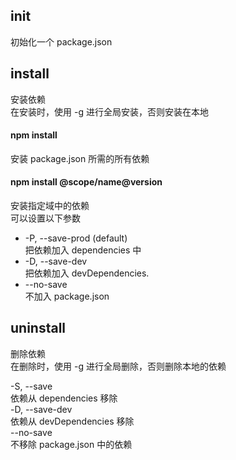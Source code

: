 ## init

初始化一个 package.json

## install

安装依赖  
在安装时，使用 -g 进行全局安装，否则安装在本地

#### npm install

安装 package.json 所需的所有依赖

#### npm install @scope/name@version

安装指定域中的依赖  
可以设置以下参数

- -P, --save-prod (default)  
  把依赖加入 dependencies 中
- -D, --save-dev  
  把依赖加入 devDependencies.
- --no-save  
  不加入 package.json

## uninstall

删除依赖  
在删除时，使用 -g 进行全局删除，否则删除本地的依赖

-S, --save  
依赖从 dependencies 移除  
-D, --save-dev  
依赖从 devDependencies 移除  
--no-save  
不移除 package.json 中的依赖
